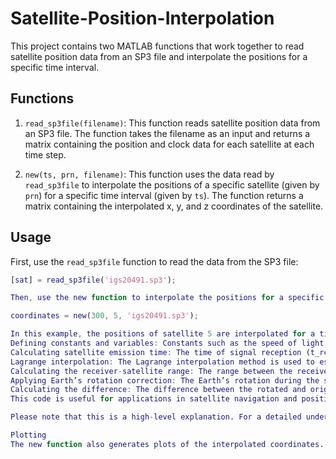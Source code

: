 # Satellite-Position-Interpolation

This project contains two MATLAB functions that work together to read satellite position data from an SP3 file and interpolate the positions for a specific time interval.

## Functions

1. `read_sp3file(filename)`: This function reads satellite position data from an SP3 file. The function takes the filename as an input and returns a matrix containing the position and clock data for each satellite at each time step.

2. `new(ts, prn, filename)`: This function uses the data read by `read_sp3file` to interpolate the positions of a specific satellite (given by `prn`) for a specific time interval (given by `ts`). The function returns a matrix containing the interpolated x, y, and z coordinates of the satellite.

## Usage

First, use the `read_sp3file` function to read the data from the SP3 file:

```matlab
[sat] = read_sp3file('igs20491.sp3');

Then, use the new function to interpolate the positions for a specific satellite and time interval:

coordinates = new(300, 5, 'igs20491.sp3');

In this example, the positions of satellite 5 are interpolated for a time interval of 300 seconds.
Defining constants and variables: Constants such as the speed of light (c) and Earth’s rotation rate (wE) are defined. Variables such as rn (the satellites of interest) and R (pseudorange measurements) are also defined.
Calculating satellite emission time: The time of signal reception (t_rcv_reception) is defined, and the time of signal emission by the satellite (t_sat_emission) is calculated by subtracting the signal travel time (delta_t) from the reception time.
Lagrange interpolation: The Lagrange interpolation method is used to estimate the satellite coordinates (ru_sat_x, ru_sat_y, ru_sat_z) at the time of signal emission.
Calculating the receiver-satellite range: The range between the receiver and the satellite (new_delta_t) is calculated using the estimated satellite coordinates and the known receiver coordinates.
Applying Earth’s rotation correction: The Earth’s rotation during the signal travel time is accounted for by rotating the estimated satellite coordinates.
Calculating the difference: The difference between the rotated and original estimated satellite coordinates is calculated and converted to micrometers (diff).
This code is useful for applications in satellite navigation and positioning, such as GPS. It allows the user to determine the precise location of a satellite at a specific time based on pseudorange measurements and precise satellite ephemeris data.

Please note that this is a high-level explanation. For a detailed understanding, knowledge of satellite navigation principles and MATLAB programming is required.

Plotting
The new function also generates plots of the interpolated coordinates. These plots can be used to visualize the movement of the satellite over time.

